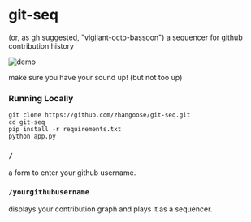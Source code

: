 git-seq
===

(or, as gh suggested, "vigilant-octo-bassoon") a sequencer for github contribution history

![demo](https://d17oy1vhnax1f7.cloudfront.net/items/0831263E2F2m2K2s1z3W/Screen%20Recording%202017-01-16%20at%2004.56%20PM.gif?v=3857eff5)

make sure you have your sound up! (but not too up)

### Running Locally

```
git clone https://github.com/zhangoose/git-seq.git
cd git-seq
pip install -r requirements.txt
python app.py
```

### `/`

a form to enter your github username.

### `/yourgithubusername`

displays your contribution graph and plays it as a sequencer.
